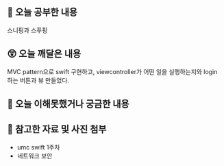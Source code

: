 
## 📝 오늘 공부한 내용
스니핑과 스푸핑
## 😲 오늘 깨달은 내용

MVC pattern으로 swift 구현하고, 
viewcontroller가 어떤 일을 실행하는지와
login 하는 버튼과 뷰 만들었다.

## 🥲 오늘 이해못했거나 궁금한 내용


      
## 📁 참고한 자료 및 사진 첨부
- umc swift 1주차
- 네트워크 보안 
